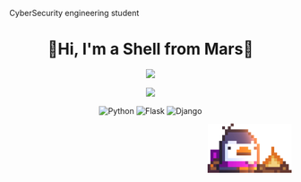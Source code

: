 CyberSecurity engineering student
<h1 align="center">🦄Hi, I'm a Shell from Mars👋</h1>

<div align="center">

[![](https://img.shields.io/badge/Blog-%23FFA500.svg?&style=for-the-badge&logo=rss&logoColor=white)](https://ShellMars.github.io)

</div>

<p align="center">
  <img height="200" src="https://github-readme-stats-inky-two-14.vercel.app/api?username=ShellMars&show_icons=true&theme=dracula&include_all_commits=true" />
<!--   <img height="200" src="https://github-readme-stats-inky-two-14.vercel.app/api/top-langs/?username=ShellMars&theme=dracula&show_icons=true" /> -->
</p>
<div align="center">
  
![Python](https://img.shields.io/badge/-Python-%233776ab?logo=python&style=for-the-badge&logoColor=white)
![Flask](https://img.shields.io/badge/-Flask-%23eeeeee?logo=flask&style=for-the-badge&logoColor=black)
![Django](https://img.shields.io/badge/-Django-%23092E20?logo=django&style=for-the-badge&logoColor=white)

</div>
<img align="right" alt="Bred the penguin chillin' by the fire." width="150" src="Fire.gif" />
